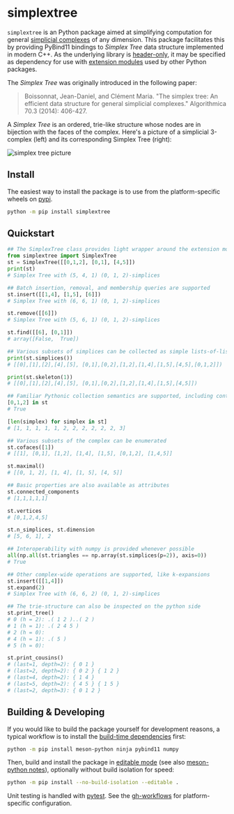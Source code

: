 # simplextree

`simplextree` is an Python package aimed at simplifying computation for general [simplicial complexes](https://en.wikipedia.org/wiki/Simplicial_complex) of any dimension. This package facilitates this by providing PyBind11 bindings to _Simplex Tree_ data structure implemented in modern C++. As the underlying library is [header-only](https://en.wikipedia.org/wiki/Header-only), it may be specified as dependency for use with [extension modules](https://docs.python.org/3/extending/extending.html) used by other Python packages.

The _Simplex Tree_ was originally introduced in the following paper:

> Boissonnat, Jean-Daniel, and Clément Maria. "The simplex tree: An efficient data structure for general simplicial complexes." Algorithmica 70.3 (2014): 406-427.

A _Simplex Tree_ is an ordered, trie-like structure whose nodes are in bijection with the faces of the complex. Here's a picture of a simplicial 3-complex (left) and its corresponding Simplex Tree (right):

![simplex tree picture](./docs/pages/static/simplextree.png)

## Install 

The easiest way to install the package is to use from the platform-specific wheels on [pypi](https://pypi.org/project/simplextree/). 

```bash 
python -m pip install simplextree 
```

## Quickstart

```python
## The SimplexTree class provides light wrapper around the extension module
from simplextree import SimplexTree 
st = SimplexTree([[0,1,2], [0,1], [4,5]]) 
print(st) 
# Simplex Tree with (5, 4, 1) (0, 1, 2)-simplices

## Batch insertion, removal, and membership queries are supported
st.insert([[1,4], [1,5], [6]])
# Simplex Tree with (6, 6, 1) (0, 1, 2)-simplices 

st.remove([[6]])
# Simplex Tree with (5, 6, 1) (0, 1, 2)-simplices

st.find([[6], [0,1]])
# array([False,  True])

## Various subsets of simplices can be collected as simple lists-of-lists
print(st.simplices())
# [[0],[1],[2],[4],[5], [0,1],[0,2],[1,2],[1,4],[1,5],[4,5],[0,1,2]])

print(st.skeleton(1)) 
# [[0],[1],[2],[4],[5], [0,1],[0,2],[1,2],[1,4],[1,5],[4,5]])

## Familiar Pythonic collection semantics are supported, including contains and iteration
[0,1,2] in st
# True 

[len(simplex) for simplex in st]
# [1, 1, 1, 1, 1, 2, 2, 2, 2, 2, 2, 3]

## Various subsets of the complex can be enumerated
st.cofaces([1])
# [[1], [0,1], [1,2], [1,4], [1,5], [0,1,2], [1,4,5]]

st.maximal()
# [[0, 1, 2], [1, 4], [1, 5], [4, 5]]

## Basic properties are also available as attributes 
st.connected_components 
# [1,1,1,1,1]

st.vertices
# [0,1,2,4,5]

st.n_simplices, st.dimension
# [5, 6, 1], 2

## Interoperability with numpy is provided whenever possible
all(np.all(st.triangles == np.array(st.simplices(p=2)), axis=0))
# True 

## Other complex-wide operations are supported, like k-expansions 
st.insert([[1,4]]) 
st.expand(2)       
# Simplex Tree with (6, 6, 2) (0, 1, 2)-simplices

## The trie-structure can also be inspected on the python side 
st.print_tree()
# 0 (h = 2): .( 1 2 )..( 2 )
# 1 (h = 1): .( 2 4 5 )
# 2 (h = 0): 
# 4 (h = 1): .( 5 )
# 5 (h = 0): 

st.print_cousins()
# (last=1, depth=2): { 0 1 } 
# (last=2, depth=2): { 0 2 } { 1 2 } 
# (last=4, depth=2): { 1 4 } 
# (last=5, depth=2): { 4 5 } { 1 5 } 
# (last=2, depth=3): { 0 1 2 } 
```
## Building & Developing 

If you would like to build the package yourself for development reasons, a typical workflow is to install the [build-time dependencies](https://pip.pypa.io/en/stable/reference/build-system/pyproject-toml/#build-time-dependencies) first: 

```bash
python -m pip install meson-python ninja pybind11 numpy
```

Then, build and install the package in [editable mode](https://peps.python.org/pep-0660/) (see also [meson-python notes](https://meson-python.readthedocs.io/en/latest/how-to-guides/editable-installs.html)), optionally without build isolation for speed:

```bash
python -m pip install --no-build-isolation --editable .
```

Unit testing is handled with [pytest](https://docs.pytest.org/en/7.4.x/). See the [gh-workflows](https://github.com/peekxc/simplextree-py/actions) for platform-specific configuration. 

